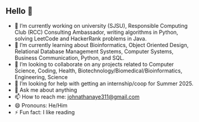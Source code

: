 ## Hello 👋


- 🔭 I’m currently working on university (SJSU), Responsible Computing Club (RCC) Consulting Ambassador, writing algorithms in Python, solving LeetCode and HackerRank problems in Java.
- 🌱 I’m currently learning about Bioinformatics, Object Oriented Design, Relational Database Management Systems, Computer Systems, Business Communication, Python, and SQL.
- 👯 I’m looking to collaborate on any projects related to Computer Science, Coding, Health, Biotechnology/Biomedical/Bioinformatics, Engineering, Science
- 🤔 I’m looking for help with getting an internship/coop for Summer 2025.
- 💬 Ask me about anything
- 📫 How to reach me: johnathanaye311@gmail.com
- 😄 Pronouns: He/Him
- ⚡ Fun fact: I like reading 

